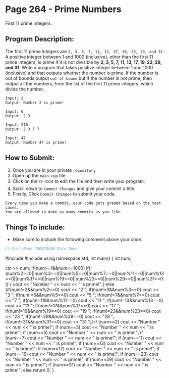 # Page 264 - Prime Numbers

First 11 prime integers.

## Program Description:

The first 11 prime integers are `2, 3, 5, 7, 11, 13, 17, 19, 23, 29, and 31`. 
A positive integer between 1 and 1000 (inclusive), other than the first 11 prime integers, 
is prime if it is not divisible by **2, 3, 5, 7, 11, 13, 17, 19, 23, 29, and 31**. 
Write a program that takes positive integer between 1 and 1000 (inclusive) and that outputs whether the number is prime. 
If the number is out of bounds output `out of bound` but if the number is not prime, 
then output all the numbers, from the list of the first 11 prime integers, which divide the number.


```
Input: 2
Output: Number 2 is prime!

Input: 6
Output: 2 3

Input: 210
Output: 2 3 5 7

Input: 47
Output: Number 47 is prime!
```

## How to Submit:
1. Once you are in your private `repository`
2. Open up the `main.cpp` file
3. Click on the :pencil2: icon to edit the file and then write your program.
4. Scroll down to `Commit Changes` and give your commit a title.
5. Finally, Click `Commit Changes` to submit your code.

```
Every time you make a commit, your code gets graded based on the test cases. 
You are allowed to make as many commits as you like.
```

## Things To include:
- Make sure to include the following comment above your code.
```cpp
// Full Name J00123456 Date Done
```
#include <iostream>
#include <cmath>
using namespace std;
int main()
{
  int num;
  
cin >> num;
if(num>=1&&num<=1000)
if(!(num%2==0||num%3==0||num%5==0||num%7==0||num%11==0||num%13==0||num%17==0||num%19==0||num%23==0||num%29==0||num%31==0))
{ cout << "Number " << num << " is prime!";}
  else
  {if(num!=2&&num%2==0)
  cout << "2 ";
if(num!=3&&num%3==0)
  cout << "3 ";
if(num!=5&&num%5==0)
  cout << "5 ";
if(num!=7&&num%7==0)
  cout << "7 ";
if(num!=11&&num%11==0)
  cout << "11 ";
if(num!=13&&num%13==0)
  cout << "13 ";
if(num!=17&&num%17==0)
  cout << "17 ";
if(num!=19&&num%19==0)
  cout << "19 ";
if(num!=23&&num%23==0)
  cout << "23 ";
if(num!=29&&num%29==0)
  cout << "29 ";
if(num!=31&&num%31==0)
  cout << "31 ";}
if (num==2)
    cout << "Number " << num << " is prime!";
if (num==3)
    cout << "Number " << num << " is prime!";
if (num==5)
    cout << "Number " << num << " is prime!";
if (num==7)
    cout << "Number " << num << " is prime!";
if (num==11)
    cout << "Number " << num << " is prime!";
if (num==13)
    cout << "Number " << num << " is prime!";
if (num==17)
    cout << "Number " << num << " is prime!";
if (num==19)
    cout << "Number " << num << " is prime!";
if (num==23)
    cout << "Number " << num << " is prime!";
if (num==29)
    cout << "Number " << num << " is prime!";
if (num==31)
    cout << "Number " << num << " is prime!";
  else
  return 0;
}
